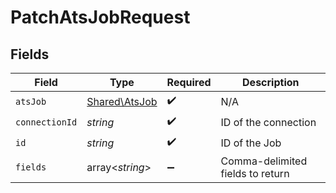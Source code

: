 # PatchAtsJobRequest


## Fields

| Field                                          | Type                                           | Required                                       | Description                                    |
| ---------------------------------------------- | ---------------------------------------------- | ---------------------------------------------- | ---------------------------------------------- |
| `atsJob`                                       | [Shared\AtsJob](../../Models/Shared/AtsJob.md) | :heavy_check_mark:                             | N/A                                            |
| `connectionId`                                 | *string*                                       | :heavy_check_mark:                             | ID of the connection                           |
| `id`                                           | *string*                                       | :heavy_check_mark:                             | ID of the Job                                  |
| `fields`                                       | array<*string*>                                | :heavy_minus_sign:                             | Comma-delimited fields to return               |